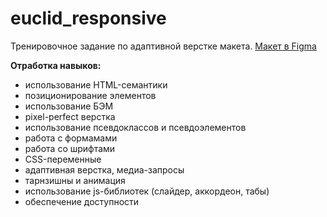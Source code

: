 # euclid_responsive

Тренировочное задание по адаптивной верстке макета.
[Макет в Figma](https://www.figma.com/file/9ZBnSDaQlGmp4CcvgxVQwR/Cld?node-id=160%3A1052)

**Отработка навыков:**
- использование HTML-семантики
- позиционирование элементов
- использование БЭМ
- pixel-perfect верстка
- использование псевдоклассов и псевдоэлементов
- работа с формамами
- работа со шрифтами
- CSS-переменные
- адаптивная верстка, медиа-запросы
- тарнзишны и анимация
- использование js-библиотек (слайдер, аккордеон, табы)
- обеспечение доступности
